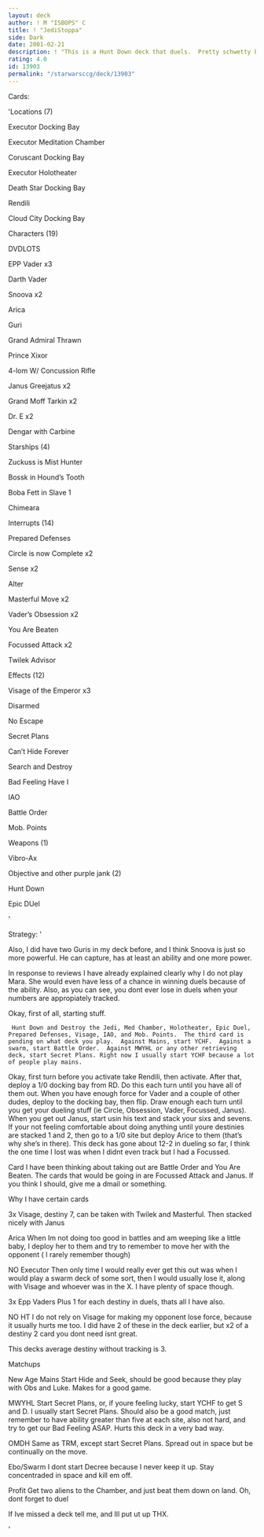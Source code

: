 ```yaml
---
layout: deck
author: ! M "ISBOPS" C
title: ! "JediStoppa"
side: Dark
date: 2001-02-21
description: ! "This is a Hunt Down deck that duels.  Pretty schwetty balls."
rating: 4.0
id: 13903
permalink: "/starwarsccg/deck/13903"
---
```

Cards: 

'Locations (7)

Executor Docking Bay

Executor Meditation Chamber

Coruscant Docking Bay

Executor Holotheater

Death Star Docking Bay

Rendili

Cloud City Docking Bay


Characters (19)

DVDLOTS

EPP Vader x3

Darth Vader

Snoova x2

Arica

Guri

Grand Admiral Thrawn

Prince Xixor

4-lom W/ Concussion Rifle

Janus Greejatus x2

Grand Moff Tarkin x2

Dr. E x2

Dengar with Carbine


Starships (4)

Zuckuss is Mist Hunter

Bossk in Hound’s Tooth

Boba Fett in Slave 1

Chimeara


Interrupts (14)

Prepared Defenses

Circle is now Complete x2

Sense x2

Alter

Masterful Move x2

Vader’s Obsession x2

You Are Beaten

Focussed Attack x2

Twilek Advisor


Effects (12)

Visage of the Emperor x3

Disarmed

No Escape

Secret Plans

Can’t Hide Forever

Search and Destroy

Bad Feeling Have I

IAO

Battle Order

Mob. Points


Weapons (1)

Vibro-Ax


Objective and other purple jank (2)

Hunt Down 

Epic DUel



'

Strategy: '

Also, I did have two Guris in my deck before, and I think Snoova is just so more powerful.  He can capture, has at least an ability and one more power.  

In response to reviews  I have already explained clearly why I do not play Mara.  She would even have less of a chance in winning duels because of the ability.  Also, as you can see, you dont ever lose in duels when your numbers are appropiately tracked.  



Okay, first of all, starting stuff.


     Hunt Down and Destroy the Jedi, Med Chamber, Holotheater, Epic Duel, Prepared Defenses, Visage, IAO, and Mob. Points.  The third card is pending on what deck you play.  Against Mains, start YCHF.  Against a swarm, start Battle Order.  Against MWYHL or any other retrieving deck, start Secret Plans. Right now I usually start YCHF because a lot of people play mains.  


   Okay, first turn before you activate take Rendili, then activate.  After that, deploy a 1/0 docking bay from RD. Do this each turn until you have all of them out.  When you have enough force for Vader and a couple of other dudes, deploy to the docking bay, then flip.  Draw enough each turn until you get your dueling stuff (ie Circle, Obsession, Vader, Focussed, Janus).  When you get out Janus, start usin his text and stack your sixs and sevens.  If your not feeling comfortable about doing anything until youre destinies are stacked 1 and 2, then go to a 1/0 site but deploy Arice to them (that’s why she’s in there). This deck has gone about 12-2 in dueling so far, I think the one time I lost was when I didnt even track but I had a Focussed.  


   Card I have been thinking about taking out are Battle Order and You Are Beaten.  The cards that would be going in are Focussed Attack and Janus.  If you think I should, give me a dmail or something.  


  Why I have certain cards


3x Visage, destiny 7, can be taken with Twilek and Masterful.  Then stacked nicely with Janus


Arica  When Im not doing too good in battles and am weeping like a little baby, I deploy her to them and try to remember to move her with the opponent ( I rarely remember though) 


NO Executor  Then only time I would really ever get this out was when I would play a swarm deck of some sort, then I would usually lose it, along with Visage and whoever was in the X.  I have plenty of space though.


3x Epp Vaders  Plus 1 for each destiny in duels, thats all I have also.  


NO HT I do not rely on Visage for making my opponent lose force, because it usually hurts me too.  I did have 2 of these in the deck earlier, but x2 of a destiny 2 card you dont need isnt great.  


This decks average destiny without tracking is 3.  


Matchups 


New Age Mains  Start Hide and Seek, should be good because they play with Obs and Luke.  Makes for a good game.  


MWYHL  Start Secret Plans, or, if youre feeling lucky, start YCHF to get S and D.  I usually start Secret Plans.  Should also be a good match, just remember to have ability greater than five at each site, also not hard, and try to get our Bad Feeling ASAP.  Hurts this deck in a very bad way.


OMDH  Same as TRM, except start Secret Plans.  Spread out in space but be continually on the move.  


Ebo/Swarm  I dont start Decree because I never keep it up.  Stay concentraded in space and kill em off.


Profit  Get two aliens to the Chamber, and just beat them down on land.  Oh, dont forget to duel



If Ive missed a deck tell me, and Ill put ut up THX.  




'
